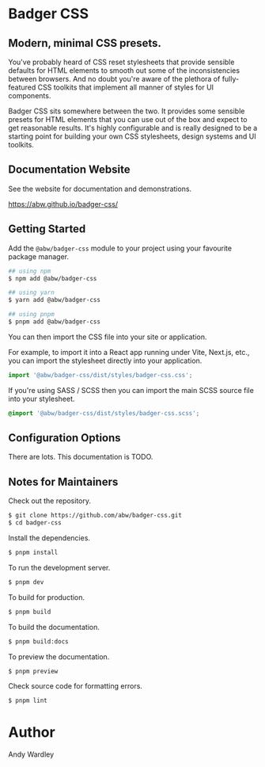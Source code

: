 # Badger CSS

## Modern, minimal CSS presets.

You've probably heard of CSS reset stylesheets that provide sensible
defaults for HTML elements to smooth out some of the inconsistencies
between browsers. And no doubt you're aware of the plethora of fully-featured
CSS toolkits that implement all manner of styles for UI components.

Badger CSS sits somewhere between the two. It provides some sensible presets
for HTML elements that you can use out of the box and expect to get
reasonable results. It's highly configurable and is really designed to
be a starting point for building your own CSS stylesheets, design systems
and UI toolkits.

## Documentation Website

See the website for documentation and demonstrations.

https://abw.github.io/badger-css/

## Getting Started

Add the `@abw/badger-css` module to your project using your favourite
package manager.

```bash
## using npm
$ npm add @abw/badger-css

## using yarn
$ yarn add @abw/badger-css

## using pnpm
$ pnpm add @abw/badger-css
```

You can then import the CSS file into your site or application.

For example, to import it into a React app running under Vite, Next.js,
etc., you can import the stylesheet directly into your application.

```js
import '@abw/badger-css/dist/styles/badger-css.css';
```

If you're using SASS / SCSS then you can import the main SCSS source file
into your stylesheet.

```scss
@import '@abw/badger-css/dist/styles/badger-css.scss';
```

## Configuration Options

There are lots.  This documentation is TODO.

## Notes for Maintainers

Check out the repository.

```bash
$ git clone https://github.com/abw/badger-css.git
$ cd badger-css
```

Install the dependencies.

```bash
$ pnpm install
```

To run the development server.

```bash
$ pnpm dev
```

To build for production.

```bash
$ pnpm build
```

To build the documentation.

```bash
$ pnpm build:docs
```

To preview the documentation.

```bash
$ pnpm preview
```

Check source code for formatting errors.

```bash
$ pnpm lint
```

# Author

Andy Wardley